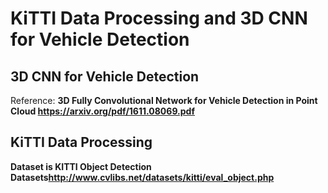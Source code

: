 # KiTTI Data Processing and 3D CNN for Vehicle Detection
## 3D CNN for Vehicle Detection
Reference: <b>3D Fully Convolutional Network for Vehicle Detection in Point Cloud<b> <https://arxiv.org/pdf/1611.08069.pdf>

## KiTTI Data Processing
<b>Dataset is KITTI Object Detection Datasets<b><http://www.cvlibs.net/datasets/kitti/eval_object.php>
